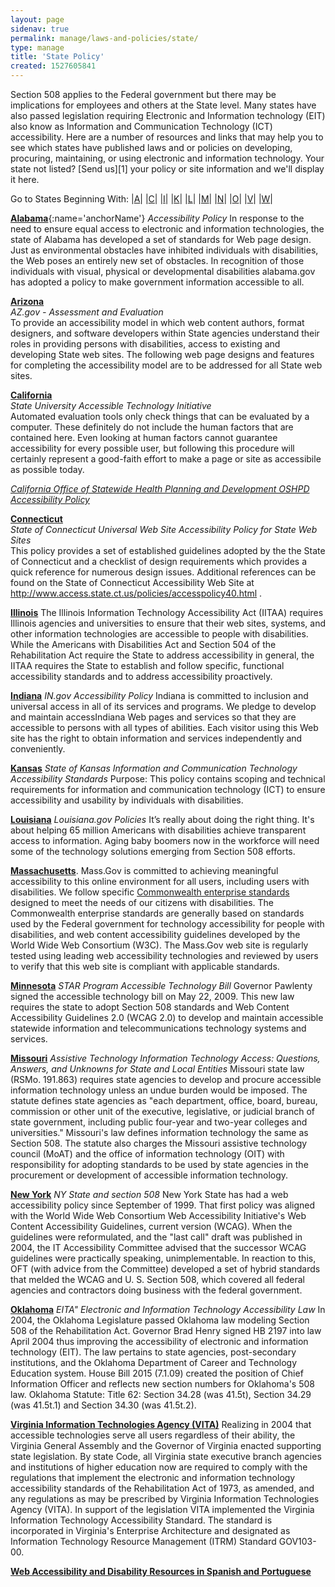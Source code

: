 ```yaml
---
layout: page
sidenav: true
permalink: manage/laws-and-policies/state/
type: manage
title: 'State Policy'
created: 1527605841
---
```

<p name="top"> </p> 
Section 508 applies to the Federal government but there may be implications for employees and others at the State level. Many states have also passed legislation requiring Electronic and Information technology (EIT) also know as Information and Communication Technology (ICT) accessibility. Here are a number of resources and links that may help you to see which states have published laws and or policies on developing, procuring, maintaining, or using electronic and information technology. Your state not listed? [Send us][1] your policy or site information and we'll display it here.


<!-- <a id ="top" > Go to States Beginning With: |[A][2]| |[C][3]| |[I][4]| |[K][5]| |[L][6]| |[M][7]| |[N][8]| |[O][9]| |[V][10]| |[W][11]| </a> -->

Go to States Beginning With: \|[A][2]\| \|[C][3]\| \|[I][4]\| \|[K][5]\| \|[L][6]\| \|[M][7]\| \|[N][8]\| \|[O][9]\| \|[V][10]\| \|[W][11]\|


<p id="A" name="A"> </p> 

[**Alabama**][12]{:name='anchorName'} _Accessibility Policy_ In response to the need to ensure equal access to electronic and information technologies, the state of Alabama has developed a set of standards for Web page design. Just as environmental obstacles have inhibited individuals with disabilities, the Web poses an entirely new set of obstacles. In recognition of those individuals with visual, physical or developmental disabilities alabama.gov has adopted a policy to make government information accessible to all.

[**Arizona**][13]  
_AZ.gov - Assessment and Evaluation_  
To provide an accessibility model in which web content authors, format designers, and software developers within State agencies understand their roles in providing persons with disabilities, access to existing and developing State web sites. The following web page designs and features for completing the accessibility model are to be addressed for all State web sites.

<p id="C" name="C"></p>

[**California**][14]  
_State University Accessible Technology Initiative_  
Automated evaluation tools only check things that can be evaluated by a computer. These definitely do not include the human factors that are contained here. Even looking at human factors cannot guarantee accessibility for every possible user, but following this procedure will certainly represent a good-faith effort to make a page or site as accessibile as possible today.

_[California Office of Statewide Health Planning and Development OSHPD Accessibility Policy][15]_

[**Connecticut**][16]  
_State of Connecticut Universal Web Site Accessibility Policy for State Web Sites_  
This policy provides a set of established guidelines adopted by the the State of Connecticut and a checklist of design requirements which provides a quick reference for numerous design issues. Additional references can be found on the State of Connecticut Accessibility Web Site at <a href = "http://www.access.state.ct.us/policies/accesspolicy40.html" style="word-wrap: break-word;">
http://www.access.state.ct.us/policies/accesspolicy40.html </a>.

<p id="I" name="I"></p>

[**Illinois**][17] The Illinois Information Technology Accessibility Act (IITAA) requires Illinois agencies and universities to ensure that their web sites, systems, and other information technologies are accessible to people with disabilities. While the Americans with Disabilities Act and Section 504 of the Rehabilitation Act require the State to address accessibility in general, the IITAA requires the State to establish and follow specific, functional accessibility standards and to address accessibility proactively.

[**Indiana**][18] _IN.gov Accessibility Policy_ Indiana is committed to inclusion and universal access in all of its services and programs. We pledge to develop and maintain accessIndiana Web pages and services so that they are accessible to persons with all types of abilities. Each visitor using this Web site has the right to obtain information and services independently and conveniently.

<p id="K" name="K"></p>

[**Kansas**][19] _State of Kansas Information and Communication Technology Accessibility Standards_ Purpose: This policy contains scoping and technical requirements for information and communication technology (ICT) to ensure accessibility and usability by individuals with disabilities.

<p id="L" name="L"></p>

[**Louisiana**][20] _Louisiana.gov Policies_ It’s really about doing the right thing. It's about helping 65 million Americans with disabilities achieve transparent access to information. Aging baby boomers now in the workforce will need some of the technology solutions emerging from Section 508 efforts.

<p id="M" name="M"></p>

<p dir="ltr">
  <a href="http://www.mass.gov/portal/massgov-web-accessibility-statement.html"><strong>Massachusetts</strong></a>. Mass.Gov is committed to achieving meaningful accessibility to this online environment for all users, including users with disabilities. We follow specific <a href="http://www.mass.gov/anf/research-and-tech/policies-legal-and-technical-guidance/tech-guidance/accessibility-guidance/web-accessibility-standards.html">Commonwealth enterprise standards</a> designed to meet the needs of our citizens with disabilities. The Commonwealth enterprise standards are generally based on standards used by the Federal government for technology accessibility for people with disabilities, and web content accessibility guidelines developed by the World Wide Web Consortium (W3C). The Mass.Gov web site is regularly tested using leading web accessibility technologies and reviewed by users to verify that this web site is compliant with applicable standards.
</p>

[**Minnesota**][21] _STAR Program Accessible Technology Bill_ Governor Pawlenty signed the accessible technology bill on May 22, 2009. This new law requires the state to adopt Section 508 standards and Web Content Accessibility Guidelines 2.0 (WCAG 2.0) to develop and maintain accessible statewide information and telecommunications technology systems and services.

[**Missouri**][22] _Assistive Technology Information Technology Access: Questions, Answers, and Unknowns for State and Local Entities_ Missouri state law (RSMo. 191.863) requires state agencies to develop and procure accessible information technology unless an undue burden would be imposed. The statute defines state agencies as "each department, office, board, bureau, commission or other unit of the executive, legislative, or judicial branch of state government, including public four-year and two-year colleges and universities." Missouri's law defines information technology the same as Section 508. The statute also charges the Missouri assistive technology council (MoAT) and the office of information technology (OIT) with responsibility for adopting standards to be used by state agencies in the procurement or development of accessible information technology.

<p id="N" name="N"></p>

[**New York**][23] _NY State and section 508_ New York State has had a web accessibility policy since September of 1999. That first policy was aligned with the World Wide Web Consortium Web Accessibility Initiative's Web Content Accessibility Guidelines, current version (WCAG). When the guidelines were reformulated, and the "last call" draft was published in 2004, the IT Accessibility Committee advised that the successor WCAG guidelines were practically speaking, unimplementable. In reaction to this, OFT (with advice from the Committee) developed a set of hybrid standards that melded the WCAG and U. S. Section 508, which covered all federal agencies and contractors doing business with the federal government.

<p id="O" name="O"></p>

[**Oklahoma**][24] _EITA" Electronic and Information Technology Accessibility Law_ In 2004, the Oklahoma Legislature passed Oklahoma law modeling Section 508 of the Rehabilitation Act. Governor Brad Henry signed HB 2197 into law April 2004 thus improving the accessibility of electronic and information technology (EIT). The law pertains to state agencies, post-secondary institutions, and the Oklahoma Department of Career and Technology Education system. House Bill 2015 (7.1.09) created the position of Chief Information Officer and reflects new section numbers for Oklahoma's 508 law. Oklahoma Statute: Title 62: Section 34.28 (was 41.5t), Section 34.29 (was 41.5t.1) and Section 34.30 (was 41.5t.2).

<p id="V" name="V"></p>

[**Virginia Information Technologies Agency (VITA)**][25] Realizing in 2004 that accessible technologies serve all users regardless of their ability, the Virginia General Assembly and the Governor of Virginia enacted supporting state legislation. By state Code, all Virginia state executive branch agencies and institutions of higher education now are required to comply with the regulations that implement the electronic and information technology accessibility standards of the Rehabilitation Act of 1973, as amended, and any regulations as may be prescribed by Virginia Information Technologies Agency (VITA). In support of the legislation VITA implemented the Virginia Information Technology Accessibility Standard. The standard is incorporated in Virginia's Enterprise Architecture and designated as Information Technology Resource Management (ITRM) Standard GOV103-00.

<p id="W" name="W"></p>

[**Web Accessibility and Disability Resources in Spanish and Portuguese**][26]

 [1]: {{site.baseurl}}/contact-us
 [2]: #A "Go to States beginning with A"
 [3]: #C "Go to States beginning with C"
 [4]: #I "Go to States beginning with I"
 [5]: #K "Go to States beginning with K"
 [6]: #L "Go to States beginning with L"
 [7]: #M "Go to States beginning with M"
 [8]: #N "Go to States beginning with N"
 [9]: #O "Go to States beginning with O"
 [10]: #V "Go to States beginning with V"
 [11]: #W "Go to States beginning with W"
 [12]: http://www.al.gov/terms-of-use "Go to Alabama's site"
 [13]: https://az.gov/policy/accessibility "Go to Arizona's site"
 [14]: http://www.calstate.edu/Accessibility/webaccessibility/evaluation/index.shtml "Go to California's site"
 [15]: http://www.oshpd.ca.gov/Accessibility.html
 [16]: http://www.access.state.ct.us/policies/accesspolicy40.html "Go to Connecticut's site"
 [17]: http://www.dhs.state.il.us/page.aspx?item=32765 "Go to Illinois's site"
 [18]: http://www.in.gov/core/accessibility.html "Go to Indiana's site"
 [19]: https://ebit.ks.gov/itec/resources/policies/policy-1210 "Go to Kansas's site"
 [20]: http://www.louisiana.gov/Government/Policies/#webaccessibility "Go to Louisiana's site"
 [21]: https://mn.gov/portal/about-minnesota/accessibility-issues/ "Go to Minnesota's site"
 [22]: http://at.mo.gov/it-access/ "Go to Missouri's site"
 [23]: http://www.nysforum.org/accessibility/resources/nyspolicy/nys_508/nys_508.html "Go to New York's site"
 [24]: http://www.ok.gov/accessibility "Go to Oklahoma's site"
 [25]: http://www.vita.virginia.gov "Go to Virginia Information Technologies Agency (VITA)'s site"
 [26]: http://www.icdri.org/hispanic/Hispanic.htm "Go to Web Accessibility and Disability Resources in Spanish and Portuguese's site"
 [27]: #top